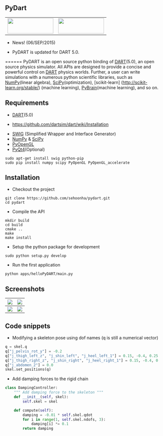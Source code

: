 ## PyDart

<table>
<tr>
<td>  
  <img src="https://github.com/dartsim/dart/raw/master/doxygen/DART%20logo.png" width="150" height="50" />
</td>
<td>
  <img src="https://www.python.org/static/community_logos/python-logo.png" width="150" height="50" />
</td>
</tr>
</table>

- News! (06/SEP/2015)
 + PyDART is updated for DART 5.0. 

======
PyDART is an open source python binding of [DART](https://github.com/dartsim/dart)(5.0), an open source physics simulator.
All APIs are designed to provide a concise and powerful control on [DART](https://github.com/dartsim/dart) physics worlds.
Further, a user can write simulations with a numerous python scientific libraries, 
such as [NumPy](http://www.numpy.org/)(linear algebra),
[SciPy](http://www.scipy.org/)(optimization), 
[scikit-learn] (http://scikit-learn.org/stable/) (machine learning),
[PyBrain](http://pybrain.org/)(machine learning),
and so on.

## Requirements
- [DART](https://github.com/dartsim/dart)(5.0)
 + https://github.com/dartsim/dart/wiki/Installation
- [SWIG](http://www.swig.org/) (Simplified Wrapper and Interface Generator)
- [NumPy](http://www.numpy.org/) & [SciPy](http://www.scipy.org/)
- [PyOpenGL](http://pyopengl.sourceforge.net/) 
- [PyQt4](http://www.riverbankcomputing.com/software/pyqt/download)(Optional)
```
sudo apt-get install swig python-pip
sudo pip install numpy scipy PyOpenGL PyOpenGL_accelerate
```

## Installation
- Checkout the project
```
git clone https://github.com/sehoonha/pydart.git
cd pydart
```
- Compile the API
```
mkdir build
cd build
cmake ..
make
make install
```
- Setup the python package for development
```
sudo python setup.py develop
```
- Run the first application
```
python apps/helloPyDART/main.py
```

## Screenshots
|![](https://github.com/sehoonha/pydart/blob/master/data/images/frame_bipedjump.png)|![](https://github.com/sehoonha/pydart/blob/master/data/images/frame_bipedstand.png)|
|---|---|
|![](https://github.com/sehoonha/pydart/blob/master/data/images/frame_rigidchain.png)|![](https://github.com/sehoonha/pydart/blob/master/data/images/frame_softbodies.png)|

## Code snippets
- Modifying a skeleton pose using dof names (q is still a numerical vector)
```python
q = skel.q
q["j_pelvis_rot_y"] = -0.2
q["j_thigh_left_z", "j_shin_left", "j_heel_left_1"] = 0.15, -0.4, 0.25
q["j_thigh_right_z", "j_shin_right", "j_heel_right_1"] = 0.15, -0.4, 0.25
q["j_abdomen_2"] = 0.0
skel.set_positions(q)
```
- Add damping forces to the rigid chain
```python
class DampingController:
    """ Add damping force to the skeleton """
    def __init__(self, skel):
        self.skel = skel

    def compute(self):
        damping = -0.01 * self.skel.qdot
        for i in range(1, self.skel.ndofs, 3):
            damping[i] *= 0.1
        return damping
```
